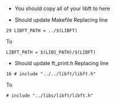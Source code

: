 - You should copy all of your libft to here


- Should update Makefile
Replacing line
```
29 LIBFT_PATH = ../$(LIBFT)
```
To
```
LIBFT_PATH = $(LIBS_PATH)/$(LIBFT)
```

- Should update ft_print.h
Replacing line
```
16 # include "../../libft/libft.h"
```
To
```
# include "../libs/libft/libft.h"
```
